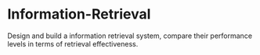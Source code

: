 # Information-Retrieval
Design and build a information retrieval system, compare their performance levels in terms of retrieval effectiveness.
